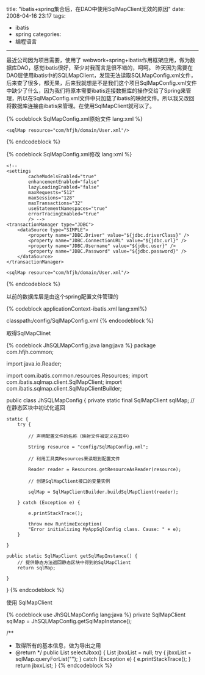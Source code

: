 title: "ibatis+spring集合后，在DAO中使用SqlMapClient无效的原因"
date: 2008-04-16 23:17
tags: 
- ibatis
- spring
categories: 
- 编程语言
---

最近公司因为项目需要，使用了 webwork+spring+ibatis作用框架应用，做为数据库DAO，感觉ibatis很好，至少对我而言是很不错的，呵呵。
昨天因为需要在DAO层使用ibatis中的SQLMapClient，发现无法读取SQLMapConfig.xml文件，后来查了很多，都无果，后来我就想是不是我们这个项目SqlMapConfig.xml文件中缺少了什么，因为我们将原本需要ibatis连接数据库的操作交给了Spring来管理，所以在SqlMapConfig.xml文件中只加载了ibatis的映射文件。所以我又改回将数据库连接由ibatis来管理。在使用SqlMapClient就可以了。

{% codeblock SqlMapConfig.xml原始文件 lang:xml %}
<?xml version="1.0" encoding="UTF-8" ?>

<!DOCTYPE sqlMapConfig PUBLIC "-//ibatis.apache.org//DTD SQL Map Config 2.0//EN"
"http://ibatis.apache.org/dtd/sql-map-config-2.dtd">
<sqlMapConfig>
    <properties resource="config/jdbc.properties" />
    
    <sqlMap resource="com/hfjh/domain/User.xml"/>

</sqlMapConfig>

{% endcodeblock %}

{% codeblock SqlMapConfig.xml修改 lang:xml %}
<?xml version="1.0" encoding="UTF-8" ?>

<!DOCTYPE sqlMapConfig PUBLIC "-//ibatis.apache.org//DTD SQL Map Config 2.0//EN"
"http://ibatis.apache.org/dtd/sql-map-config-2.dtd">
<sqlMapConfig>
    <properties resource="config/jdbc.properties" />
    
    <!--
    <settings
            cacheModelsEnabled="true"
            enhancementEnabled="false"
            lazyLoadingEnabled="false"
            maxRequests="512"
            maxSessions="128"
            maxTransactions="32"
            useStatementNamespaces="true"
            errorTracingEnabled="true"
            /> -->
    <transactionManager type="JDBC">
		<dataSource type="SIMPLE">
			<property name="JDBC.Driver" value="${jdbc.driverClass}" />
			<property name="JDBC.ConnectionURL" value="${jdbc.url}" />
			<property name="JDBC.Username" value="${jdbc.user}" />
			<property name="JDBC.Password" value="${jdbc.password}" />
		</dataSource>
	</transactionManager>
    
    <sqlMap resource="com/hfjh/domain/User.xml"/>
</sqlMapConfig>
{% endcodeblock %}

以前的数据库层是由这个spring配置文件管理的

{% codeblock applicationContext-ibatis.xml lang:xml%}
<?xml version="1.0" encoding="UTF-8"?>
<beans xmlns="http://www.springframework.org/schema/beans"
       xmlns:xsi="http://www.w3.org/2001/XMLSchema-instance"
       xmlns:aop="http://www.springframework.org/schema/aop"
       xmlns:tx="http://www.springframework.org/schema/tx"
       xsi:schemaLocation=" http://www.springframework.org/schema/beans http://www.springframework.org/schema/beans/spring-beans.xsd
       http://www.springframework.org/schema/tx http://www.springframework.org/schema/tx/spring-tx.xsd
       http://www.springframework.org/schema/aop http://www.springframework.org/schema/aop/spring-aop.xsd"
       default-autowire="autodetect">
    <!--  <bean id="lazyDataSource" class="org.springframework.jdbc.datasource.LazyConnectionDataSourceProxy">
    <property name="targetDataSource">
        <ref bean="dataSource"/>
    </property>
  </bean>-->
    <bean id="dataSource"
          class="com.mchange.v2.c3p0.ComboPooledDataSource" destroy-method="close">
        <property name="driverClass" value="${jdbc.driverClass}" />
        <property name="jdbcUrl" value="${jdbc.url}" />
        <property name="user" value="${jdbc.user}" />
        <property name="password" value="${jdbc.password}" />
        <property name="initialPoolSize" value="2" />
        <property name="minPoolSize" value="2" />
        <property name="maxPoolSize" value="10" />
        <property name="acquireIncrement" value="2" />
        <property name="maxIdleTime" value="2" />
        <property name="maxStatements" value="10" />
        <property name="autoCommitOnClose" value="false" />
    </bean>
    <bean id="transactionManager"
          class="org.springframework.jdbc.datasource.DataSourceTransactionManager">
        <property name="dataSource">
            <ref local="dataSource"></ref>
        </property>
    </bean>
    <bean id="sqlMapClient"
          class="org.springframework.orm.ibatis.SqlMapClientFactoryBean">
        <property name="configLocation">
            <value>classpath:/config/SqlMapConfig.xml</value>
        </property>
    </bean>
</beans>
{% endcodeblock %}

取得SqlMapClinet

{% codeblock JhSQLMapConfig.java lang:java %}
package com.hfjh.common;

import java.io.Reader;

import com.ibatis.common.resources.Resources;
import com.ibatis.sqlmap.client.SqlMapClient;
import com.ibatis.sqlmap.client.SqlMapClientBuilder;

public class JhSQLMapConfig {
	private static final SqlMapClient sqlMap;
	// 在静态区块中初试化返回

	static {
		try {

			// 声明配置文件的名称（映射文件被定义在其中）

			String resource = "config/SqlMapConfig.xml";

			// 利用工具类Resources来读取到配置文件

			Reader reader = Resources.getResourceAsReader(resource);

			// 创建SqlMapClient接口的变量实例

			sqlMap = SqlMapClientBuilder.buildSqlMapClient(reader);

		} catch (Exception e) {

			e.printStackTrace();

			throw new RuntimeException(
			"Error initializing MyAppSqlConfig class. Cause: " + e);
		}

	}

	public static SqlMapClient getSqlMapInstance() {
		// 提供静态方法返回静态区块中得到的SqlMapClient
		return sqlMap;

	}
}
{% endcodeblock %}

使用 SqlMapClient

{% codeblock use JhSQLMapConfig lang:java %}
private SqlMapClient sqlMap = JhSQLMapConfig.getSqlMapInstance();

/**
 * 取得所有的基本信息，做为导出之用
 * @return
 */
public List selectJbxx() {
    List jbxxList = null;
    try {
        jbxxList = sqlMap.queryForList("");
    } catch (Exception e) {
        e.printStackTrace();
    }
    return jbxxList;
}
{% endcodeblock %}
